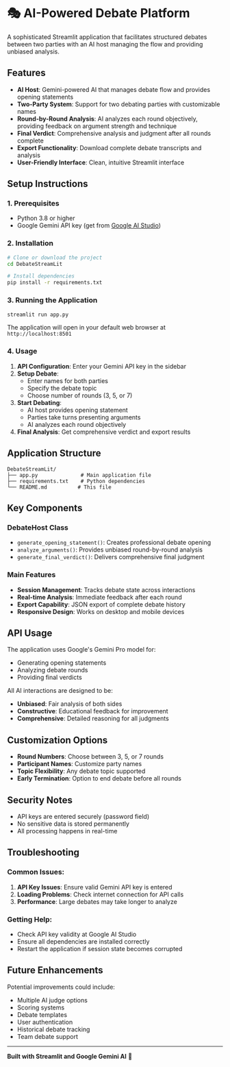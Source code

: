 # 🎭 AI-Powered Debate Platform

A sophisticated Streamlit application that facilitates structured debates between two parties with an AI host managing the flow and providing unbiased analysis.

## Features

- **AI Host**: Gemini-powered AI that manages debate flow and provides opening statements
- **Two-Party System**: Support for two debating parties with customizable names
- **Round-by-Round Analysis**: AI analyzes each round objectively, providing feedback on argument strength and technique
- **Final Verdict**: Comprehensive analysis and judgment after all rounds complete
- **Export Functionality**: Download complete debate transcripts and analysis
- **User-Friendly Interface**: Clean, intuitive Streamlit interface

## Setup Instructions

### 1. Prerequisites
- Python 3.8 or higher
- Google Gemini API key (get from [Google AI Studio](https://makersuite.google.com/app/apikey))

### 2. Installation

```bash
# Clone or download the project
cd DebateStreamLit

# Install dependencies
pip install -r requirements.txt
```

### 3. Running the Application

```bash
streamlit run app.py
```

The application will open in your default web browser at `http://localhost:8501`

### 4. Usage

1. **API Configuration**: Enter your Gemini API key in the sidebar
2. **Setup Debate**: 
   - Enter names for both parties
   - Specify the debate topic
   - Choose number of rounds (3, 5, or 7)
3. **Start Debating**:
   - AI host provides opening statement
   - Parties take turns presenting arguments
   - AI analyzes each round objectively
4. **Final Analysis**: Get comprehensive verdict and export results

## Application Structure

```
DebateStreamLit/
├── app.py              # Main application file
├── requirements.txt    # Python dependencies
└── README.md          # This file
```

## Key Components

### DebateHost Class
- `generate_opening_statement()`: Creates professional debate opening
- `analyze_arguments()`: Provides unbiased round-by-round analysis
- `generate_final_verdict()`: Delivers comprehensive final judgment

### Main Features
- **Session Management**: Tracks debate state across interactions
- **Real-time Analysis**: Immediate feedback after each round
- **Export Capability**: JSON export of complete debate history
- **Responsive Design**: Works on desktop and mobile devices

## API Usage

The application uses Google's Gemini Pro model for:
- Generating opening statements
- Analyzing debate rounds
- Providing final verdicts

All AI interactions are designed to be:
- **Unbiased**: Fair analysis of both sides
- **Constructive**: Educational feedback for improvement
- **Comprehensive**: Detailed reasoning for all judgments

## Customization Options

- **Round Numbers**: Choose between 3, 5, or 7 rounds
- **Participant Names**: Customize party names
- **Topic Flexibility**: Any debate topic supported
- **Early Termination**: Option to end debate before all rounds

## Security Notes

- API keys are entered securely (password field)
- No sensitive data is stored permanently
- All processing happens in real-time

## Troubleshooting

### Common Issues:
1. **API Key Issues**: Ensure valid Gemini API key is entered
2. **Loading Problems**: Check internet connection for API calls
3. **Performance**: Large debates may take longer to analyze

### Getting Help:
- Check API key validity at Google AI Studio
- Ensure all dependencies are installed correctly
- Restart the application if session state becomes corrupted

## Future Enhancements

Potential improvements could include:
- Multiple AI judge options
- Scoring systems
- Debate templates
- User authentication
- Historical debate tracking
- Team debate support

---

**Built with Streamlit and Google Gemini AI** 🚀
